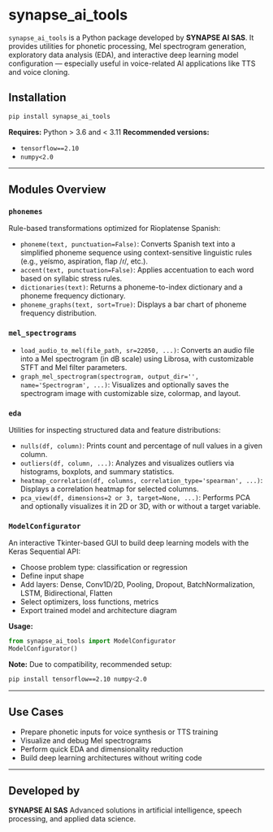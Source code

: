 # synapse\_ai\_tools

`synapse_ai_tools` is a Python package developed by **SYNAPSE AI SAS**. It provides utilities for phonetic processing, Mel spectrogram generation, exploratory data analysis (EDA), and interactive deep learning model configuration — especially useful in voice-related AI applications like TTS and voice cloning.

## Installation

```bash
pip install synapse_ai_tools
```

**Requires:** Python > 3.6 and < 3.11
**Recommended versions:**

* `tensorflow==2.10`
* `numpy<2.0`

---

## Modules Overview

### `phonemes` 

Rule-based transformations optimized for Rioplatense Spanish:

* `phoneme(text, punctuation=False)`: Converts Spanish text into a simplified phoneme sequence using context-sensitive linguistic rules (e.g., yeísmo, aspiration, flap /ɾ/, etc.).
* `accent(text, punctuation=False)`: Applies accentuation to each word based on syllabic stress rules.
* `dictionaries(text)`: Returns a phoneme-to-index dictionary and a phoneme frequency dictionary.
* `phoneme_graphs(text, sort=True)`: Displays a bar chart of phoneme frequency distribution.

### `mel_spectrograms` 

* `load_audio_to_mel(file_path, sr=22050, ...)`: Converts an audio file into a Mel spectrogram (in dB scale) using Librosa, with customizable STFT and Mel filter parameters.
* `graph_mel_spectrogram(spectrogram, output_dir='', name='Spectrogram', ...)`: Visualizes and optionally saves the spectrogram image with customizable size, colormap, and layout.

### `eda` 

Utilities for inspecting structured data and feature distributions:

* `nulls(df, column)`: Prints count and percentage of null values in a given column.
* `outliers(df, column, ...)`: Analyzes and visualizes outliers via histograms, boxplots, and summary statistics.
* `heatmap_correlation(df, columns, correlation_type='spearman', ...)`: Displays a correlation heatmap for selected columns.
* `pca_view(df, dimensions=2 or 3, target=None, ...)`: Performs PCA and optionally visualizes it in 2D or 3D, with or without a target variable.

### `ModelConfigurator` 

An interactive Tkinter-based GUI to build deep learning models with the Keras Sequential API:

* Choose problem type: classification or regression
* Define input shape
* Add layers: Dense, Conv1D/2D, Pooling, Dropout, BatchNormalization, LSTM, Bidirectional, Flatten
* Select optimizers, loss functions, metrics
* Export trained model and architecture diagram

**Usage:**

```python
from synapse_ai_tools import ModelConfigurator
ModelConfigurator()
```

**Note:** Due to compatibility, recommended setup:

```bash
pip install tensorflow==2.10 numpy<2.0
```

---

## Use Cases

* Prepare phonetic inputs for voice synthesis or TTS training
* Visualize and debug Mel spectrograms
* Perform quick EDA and dimensionality reduction
* Build deep learning architectures without writing code

---

## Developed by

**SYNAPSE AI SAS**
Advanced solutions in artificial intelligence, speech processing, and applied data science.
